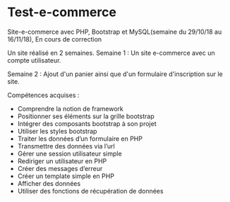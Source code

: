 # Test-e-commerce
Site-e-commerce avec PHP, Bootstrap et MySQL(semaine du 29/10/18 au 16/11/18), En cours de correction

Un site réalisé en 2 semaines.
Semaine 1 : Un site e-commerce avec un compte utilisateur.

Semaine 2 : Ajout d'un panier ainsi que d'un formulaire d'inscription sur le site.

Compétences acquises :
- Comprendre la notion de framework
- Positionner ses éléments sur la grille bootstrap
- Intégrer des composants bootstrap à son projet
- Utiliser les styles bootstrap
- Traiter les données d’un formulaire en PHP
- Transmettre des données via l’url
- Gérer une session utilisateur simple
- Rediriger un utilisateur en PHP
- Créer des messages d’erreur
- Créer un template simple en PHP
- Afficher des données
- Utiliser des fonctions de récupération de données
